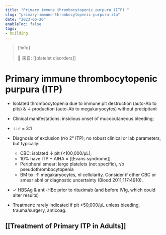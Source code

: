 ```yaml
---
title: "Primary immune thrombocytopenic purpura (ITP) "
slug: "primary-immune-thrombocytopenic-purpura-itp"
date: "2023-06-20"
enableToc: false
tags:
- building
---
```


> [!info]
>
> 🌱 來自: [[platelet disorders]]

# Primary immune thrombocytopenic purpura (ITP)

- Isolated thrombocytopenia due to immune plt destruction (auto-Ab to plts) & ↓ production (auto-Ab to megakaryocytes) without precipitant

- Clinical manifestations: insidious onset of mucocutaneous bleeding;
- ♀:♂ = 3:1
- Diagnosis of exclusion (r/o 2° ITP); no robust clinical or lab parameters, but typically:
	- CBC: isolated ↓ plt (<100,000/µL);
	- 10% have ITP + AIHA = [[Evans syndrome]]
	- Peripheral smear: large platelets (not specific), r/o pseudothrombocytopenia
	- BM bx: ↑ megakaryocytes, nl cellularity. Consider if other CBC or smear abnl or diagnostic uncertainty (Blood 2011;117:4910).
- ✓ HBSAg & anti-HBc prior to rituximab (and before IVIg, which could alter results)
- Treatment: rarely indicated if plt >50,000/µL unless bleeding, trauma/surgery, anticoag.
 
## [[Treatment of Primary ITP in Adults]]
